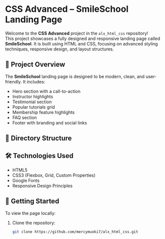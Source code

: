 # CSS Advanced – SmileSchool Landing Page

Welcome to the **CSS Advanced** project in the `alx_html_css` repository!  
This project showcases a fully designed and responsive landing page called **SmileSchool**. It is built using HTML and CSS, focusing on advanced styling techniques, responsive design, and layout structures.

## 🌟 Project Overview

The **SmileSchool** landing page is designed to be modern, clean, and user-friendly. It includes:
- Hero section with a call-to-action
- Instructor highlights
- Testimonial section
- Popular tutorials grid
- Membership feature highlights
- FAQ section
- Footer with branding and social links

## 📁 Directory Structure


## 🛠️ Technologies Used

- HTML5
- CSS3 (Flexbox, Grid, Custom Properties)
- Google Fonts
- Responsive Design Principles

## 🚀 Getting Started

To view the page locally:

1. Clone the repository:
   ```bash
   git clone https://github.com/mercymuoki7/alx_html_css.git
